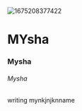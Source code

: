![1675208377422](https://github.com/alvinaruhi24/skills-communicate-using-markdown/assets/89329028/fcb4b454-c5b8-41db-a36a-42a36ff17478)
# MYsha
### Mysha
###### Mysha

writing mynkjnjknname
